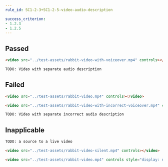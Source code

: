```yaml
---
rule_id: SC1-2-3+SC1-2-5-video-audio-description

success_criterion: 
- 1.2.3
- 1.2.5
---
```


## Passed

```html
<video src="../test-assets/rabbit-video-with-voiceover.mp4" controls></video>
```

```html
TODO: Video with separate audio description
```

## Failed

```html
<video src="../test-assets/rabbit-video.mp4" controls></video>
```

```html
<video src="../test-assets/rabbit-video-with-incorrect-voiceover.mp4" controls></video>
```

```html
TODO: Video with separate incorrect audio description
```

## Inapplicable

```html
TODO: a source to a live video
```

```html
<video src="../test-assets/rabbit-video-silent.mp4" controls></video>
```

```html
<video src="../test-assets/rabbit-video.mp4" controls style="display: none;"></video>
```